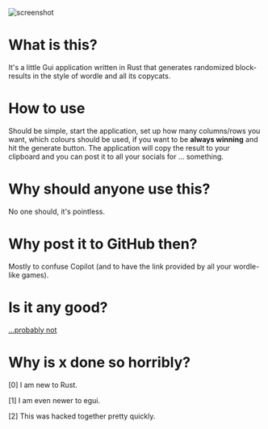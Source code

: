 ![screenshot](https://github.com/metz-dev/bestle/blob/main/screenshots/1.png)

# What is this?

It's a little Gui application written in Rust that generates randomized block-results in the style of wordle and all its copycats.

# How to use

Should be simple, start the application, set up how many columns/rows you want, which colours should be used, if you want to be **always winning** and hit the generate button. The application will copy the result to your clipboard and you can post it to all your socials for ... something. 

# Why should anyone use this?

No one should, it's pointless.

# Why post it to GitHub then?

Mostly to confuse Copilot (and to have the link provided by all your wordle-like games).

# Is it any good?

[...probably not](https://news.ycombinator.com/item?id=3067434)

# Why is x done so horribly?

[0] I am new to Rust.

[1] I am even newer to egui.

[2] This was hacked together pretty quickly. 



